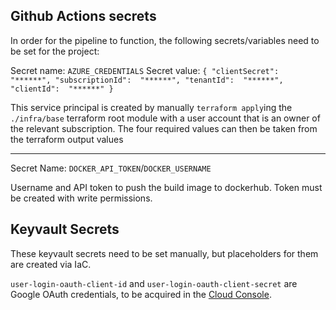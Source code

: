 ## Github Actions secrets

In order for the pipeline to function, the following secrets/variables need to
be set for the project:

Secret name: `AZURE_CREDENTIALS`
Secret value: `{ "clientSecret":  "******", "subscriptionId":  "******", "tenantId":  "******", "clientId":  "******" }`

This service principal is created by manually `terraform apply`ing the 
`./infra/base` terraform root module with a user account that is an owner of
the relevant subscription. The four required values can then be taken from the
terraform output values

---

Secret Name: `DOCKER_API_TOKEN`/`DOCKER_USERNAME`

Username and API token to push the build image to dockerhub. Token must be
created with write permissions.

## Keyvault Secrets

These keyvault secrets need to be set manually, but placeholders for them are created via IaC.

`user-login-oauth-client-id` and `user-login-oauth-client-secret` are Google 
OAuth credentials, to be acquired in the 
[Cloud Console](https://console.cloud.google.com/apis/credentials). 